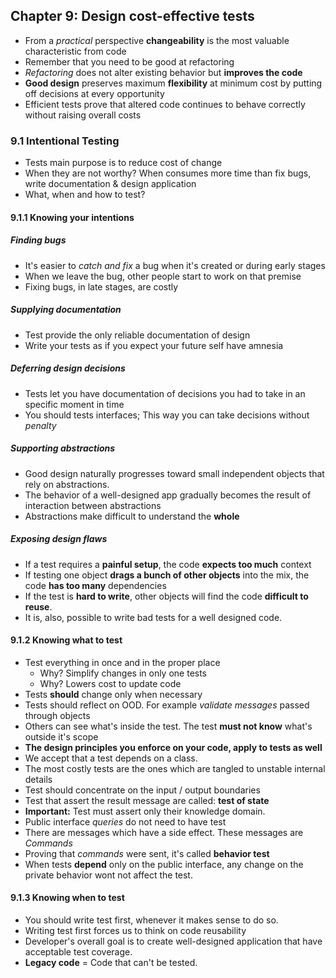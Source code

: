 ## Chapter 9: Design cost-effective tests
- From a _practical_ perspective **changeability** is the most valuable characteristic from code
- Remember that you need to be good at refactoring
- _Refactoring_ does not alter existing behavior but **improves the code**
- **Good design** preserves maximum **flexibility** at minimum cost by putting off decisions at every opportunity
- Efficient tests prove that altered code continues to behave correctly without raising overall costs 

### 9.1 Intentional Testing
- Tests main purpose is to reduce cost of change
- When they are not worthy? When consumes more time than fix bugs, write documentation & design application
- What, when and how to test?

#### 9.1.1 Knowing your intentions
##### Finding bugs
- It's easier to _catch and fix_ a bug when it's created or during early stages
- When we leave the bug, other people start to work on that premise 
- Fixing bugs, in late stages, are costly

##### Supplying documentation
- Test provide the only reliable documentation of design
- Write your tests as if you expect your future self have amnesia

##### Deferring design decisions
- Tests let you have documentation of decisions you had to take in an specific moment in time
- You should tests interfaces; This way you can take decisions without _penalty_

##### Supporting abstractions
- Good design naturally progresses toward small independent objects that rely on abstractions.
- The behavior of a well-designed app gradually becomes the result of interaction between abstractions
- Abstractions make difficult to understand the **whole**

##### Exposing design flaws
- If a test requires a **painful setup**, the code **expects too much** context
- If testing one object **drags a bunch of other objects** into the mix, the code **has too many** dependencies
- If the test is **hard to write**, other objects will find the code **difficult to reuse**.
- It is, also, possible to write bad tests for a well designed code.

#### 9.1.2 Knowing what to test
- Test everything in once and in the proper place 
  - Why? Simplify changes in only one tests
  - Why? Lowers cost to update code
- Tests **should** change only when necessary
- Tests should reflect on OOD. For example _validate messages_ passed through objects
- Others can see what's inside the test. The test **must not know** what's outside it's scope
- **The design principles you enforce on your code, apply to tests as well**
- We accept that a test depends on a class.
- The most costly tests are the ones which are tangled to unstable internal details
- Test should concentrate on the input / output boundaries
- Test that assert the result message are called: **test of state**
- **Important:** Test must assert only their knowledge domain.
- Public interface _queries_ do not need to have test
- There are messages which have a side effect. These messages are _Commands_
- Proving that _commands_ were sent, it's called **behavior test**
- When tests **depend** only on the public interface, any change on the private behavior wont not affect the test.

#### 9.1.3 Knowing when to test
- You should write test first, whenever it makes sense to do so.
- Writing test first forces us to think on code reusability
- Developer's overall goal is to create well-designed application that have acceptable test coverage.
- **Legacy code** = Code that can't be tested.
